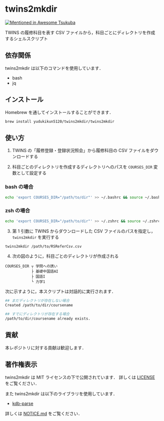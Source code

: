 # twins2mkdir

[![Mentioned in Awesome Tsukuba](https://awesome.re/mentioned-badge.svg)](https://github.com/Make-IT-TSUKUBA/awesome-tsukuba)

TWINS の履修科目を表す CSV ファイルから，科目ごとにディレクトリを作成するシェルスクリプト

## 依存関係

twins2mkdir は以下のコマンドを使用しています．

- bash
- jq

## インストール

Homebrew を通してインストールすることができます．

```sh
brew install yudukikun5120/twins2mkdir/twins2mkdir
```

## 使い方

1. TWINS の「履修登録・登録状況照会」から履修科目の CSV ファイルをダウンロードする

2. 科目ごとのディレクトリを作成するディレクトリへのパスを `COURSES_DIR` 変数として設定する

### bash の場合

```bash
echo 'export COURSES_DIR="/path/to/dir"' >> ~/.bashrc && source ~/.bashrc
```

### zsh の場合

```zsh
echo 'export COURSES_DIR="/path/to/dir"' >> ~/.zshrc && source ~/.zshrc
```

3. 第 1 引数に TWINS からダウンロードした CSV ファイルのパスを指定し，`twins2mkdir` を実行する

```bash
twins2mkdir /path/to/RSReferCsv.csv
```

4. 次の図のように，科目ごとのディレクトリが作成される

```text
COURSES_DIR ┬ 学問への誘い
            ├ 基礎中国語AI
            ├ 国語I
            └ 力学1
```

次に示すように，本スクリプトは対話的に実行されます．

```bash
## まだディレクトリが存在しない場合
Created /path/to/dir/coursename

## すでにディレクトリが存在する場合
/path/to/dir/coursename already exists.
```

## 貢献

本レポジトリに対する貢献は歓迎します．

## 著作権表示

twins2mkdir は MIT ライセンスの下で公開されています．
詳しくは [LICENSE](LICENSE) をご覧ください．

また twins2mkdir は以下のライブラリを使用しています．

- [kdb-parse](https://github.com/Mimori256/kdb-parse)

詳しくは [NOTICE.md](NOTICE.md) をご覧ください．
